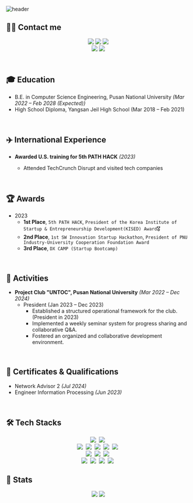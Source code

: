![header](https://capsule-render.vercel.app/api?type=waving&height=200&color=gradient&text=DAEWOOK%20KIM&fontAlign=75&fontColor=ffffff&fontSize=50)


## 🧑‍💻 Contact me

<p align="center">
  <a href="https://www.linkedin.com/in/%EA%B9%80%EB%8C%80%EC%9A%B1-undefined-5a3ab2353/"><img src="https://img.shields.io/badge/linkedin-%230A66C2.svg?&style=for-the-badge&logo=linkedin&logoColor=white" /></a>
  <a href="https://www.instagram.com/daexvk/"><img src="https://img.shields.io/badge/daexvk-000000?style=for-the-badge&logo=Instagram&logoColor=white"/></a>
  <a href=""><img src="https://img.shields.io/badge/Portfolio-000000?style=for-the-badge&logo=Notion&logoColor=white"/></a>
  <br>
  <a href="mailto:kdu5233@gmail.com" target="_blank"><img src="https://img.shields.io/badge/kdu5233@gmail.com-EA4335?style=for-the-badge&logo=Gmail&logoColor=white"/></a>
  <a href="https://velog.io/@TrioDW/posts"><img src="https://img.shields.io/badge/Velog-20C997?style=for-the-badge&logo=Velog&logoColor=white"></a>
</p>
<br>

## 🎓 Education

- B.E. in Computer Science Engineering, Pusan National University _(Mar 2022 – Feb 2028 (Expected))_
- High School Diploma, Yangsan Jeil High School (Mar 2018 – Feb 2021)
<br>

## ✈️ International Experience

- **Awarded U.S. training for 5th PATH HACK** _(2023)_

  - Attended TechCrunch Disrupt and visited tech companies
<br>

## 🏆 Awards

- 2023
  - **1st Place**, `5th PATH HACK`, `President of the Korea Institute of Startup & Entrepreneurship Development(KISED) Award`🎖️
  - **2nd Place**, `1st SW Innovation Startup Hackathon`, `President of PNU Industry-University Cooperation Foundation Award`
  - **3rd Place**, `DX CAMP (Startup Bootcamp)`
<br>

## 🚩 Activities

- **Project Club "UNTOC", Pusan National University** _(Mar 2022 – Dec 2024)_
  - President (Jan 2023 – Dec 2023)
    - Established a structured operational framework for the club. (President in 2023)
    - Implemented a weekly seminar system for progress sharing and collaborative Q&A.
    - Fostered an organized and collaborative development environment.
<br>

## 📜 Certificates & Qualifications

- Network Advisor 2 _(Jul 2024)_
- Engineer Information Processing _(Jun 2023)_
<br>

## 🛠️ Tech Stacks

<p align="center">
  <img src="https://img.shields.io/badge/Python-3766AB?style=for-the-badge&logo=Python&logoColor=white"/></a>&nbsp
  <img src="https://img.shields.io/badge/C++-00599C?style=for-the-badge&logo=C%2B%2B&logoColor=white"/></a>&nbsp
  <br>
  <img src ="https://img.shields.io/badge/FastAPI-009688.svg?&style=for-the-badge&logo=FastAPI&logoColor=white"/></a>&nbsp 
  <img src ="https://img.shields.io/badge/Flask-3BABC3.svg?&style=for-the-badge&logo=Flask&logoColor=white"/></a>&nbsp 
  <img src ="https://img.shields.io/badge/Pytorch-EE4C2C.svg?&style=for-the-badge&logo=pytorch&logoColor=white"/></a>&nbsp 
  <img src ="https://img.shields.io/badge/Tensorflow-FF6F00.svg?&style=for-the-badge&logo=tensorflow&logoColor=white"/></a>&nbsp 
  <img src ="https://img.shields.io/badge/Keras-D00000.svg?&style=for-the-badge&logo=keras&logoColor=white"/></a>&nbsp 
  <br>
  <img src ="https://img.shields.io/badge/Pandas-150458.svg?&style=for-the-badge&logo=pandas&logoColor=white"/></a>&nbsp 
  <img src ="https://img.shields.io/badge/Scikitlearn-F7931E.svg?&style=for-the-badge&logo=scikitlearn&logoColor=white"/></a>&nbsp 
  <img src ="https://img.shields.io/badge/OpenCV-5C3EE8.svg?&style=for-the-badge&logo=opencv&logoColor=white"/></a>&nbsp 
  <br>
  <img src="https://img.shields.io/badge/Docker-2496ED?style=for-the-badge&logo=Docker&logoColor=white"/></a>&nbsp 
  <img src="https://img.shields.io/badge/Anaconda-44A833?style=for-the-badge&logo=Anaconda&logoColor=white"/></a>&nbsp 
  <img src="https://img.shields.io/badge/Jupyter-F37626?style=for-the-badge&logo=jupyter&logoColor=white"/></a>&nbsp
  <img src="https://img.shields.io/badge/VScode-007ACC?style=for-the-badge&logo=visualstudiocode&logoColor=white"/></a>&nbsp
</p> 

## 🏅 Stats
<div align="center"> 
    <img src="https://github-readme-stats.vercel.app/api?username=TrioDW&bg_color=180,ffffff,00000000&title_color=000000&text_color=000000" />
    <img src="http://mazassumnida.wtf/api/v2/generate_badge?boj=kdu5233"/>
</div>

